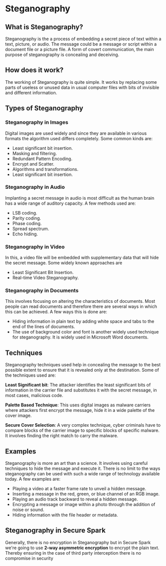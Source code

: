 # Steganography

## What is Steganography?

Steganography is the a process of embedding a secret piece of text within a text, picture, or audio. The message could be a message or script within a document file or a picture file. A form of covert communication, the main purpose of steganography is concealing and deceiving.

## How does it work?

The working of Steganography is quite simple. It works by replacing some parts of useless or unused data in usual computer files with bits of invisible and different information.

## Types of Steganography

### Steganography in Images

Digital images are used widely and since they are available in various formats the algorithm used differs completely. Some common kinds are:

- Least significant bit insertion.
- Masking and filtering.
- Redundant Pattern Encoding.
- Encrypt and Scatter.
- Algorithms and transformations.
- Least significant bit insertion.

### Steganography in Audio

Implanting a secret message in audio is most difficult as the human brain has a wide range of auditory capacity. A few methods used are:

- LSB coding.
- Parity coding.
- Phase coding.
- Spread spectrum.
- Echo hiding.

### Steganography in Video

In this, a video file will be embedded with supplementary data that will hide the secret message. Some widely known approaches are

- Least Significant Bit Insertion.
- Real-time Video Steganography.

### Steganography in Documents

This involves focusing on altering the characteristics of documents. Most people can read documents and therefore there are several ways in which this can be achieved. A few ways this is done are:

- Hiding information in plain text by adding white space and tabs to the end of the lines of documents.
- The use of background color and font is another widely used technique for steganography. It is widely used in Microsoft Word documents.

## Techniques

Steganography techniques used help in concealing the message to the best possible extent to ensure that it is revealed only at the destination. Some of the techniques used are:

**Least Significant bit**: The attacker identifies the least significant bits of information in the carrier file and substitutes it with the secret message, in most cases, malicious code.

**Palette Based Technique**: This uses digital images as malware carriers where attackers first encrypt the message, hide it in a wide palette of the cover image.

**Secure Cover Selection**: A very complex technique, cyber criminals have to compare blocks of the carrier image to specific blocks of specific malware. It involves finding the right match to carry the malware.

## Examples

Steganography is more an art than a science. It involves using careful techniques to hide the message and execute it. There is no limit to the ways steganography can be used with such a wide range of technology available today. A few examples are:

- Playing a video at a faster frame rate to unveil a hidden message.
- Inserting a message in the red, green, or blue channel of an RGB image.
- Playing an audio track backward to reveal a hidden message.
- Encrypting a message or image within a photo through the addition of noise or sound.
- Hiding information with the file header or metadata.

## Steganography in Secure Spark

Generally, there is no encryption in Steganography but in Secure Spark we're going to use **2-way asymmetric encryption** to encrypt the plain text. Thereby ensuring in the case of third party interception there is no compromise in security
